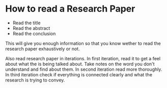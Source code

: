 # How to read a Research Paper

- Read the title
- Read the abstract
- Read the conclusion

This will give you enough information so that you know wether to read the
research paper exhaustively or not.

Also read research paper in iterations.
In first iteration, read it to get a feel about what the is being talked about.
Take notes on the word you don't understand and find about them.
In second iteration read more thoroughly.
In third iteration check if everything is connected clearly and what the research
is trying to convey.
